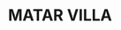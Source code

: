 ---
#preview
title: MATAR VILLA
image: /img/project-pic-9.png
short: "Drainage And Water Supply System and
Heating System(Boiler and Radiators)"
location: ""
dates: "2011"


details:
    items:
        - label: Main Contractor
          value: Natcon Engineering and Contracting

        - label: Mechanical Contractor
          value: MSTech For Engineering S.A.R.L  

        - label: Duration
          value: 2 Years 
        
        - label: Completion Date
          value: 2011
        

#full details
checklist:
    title: Scope Of Work
    items:
        - Drainage And Water Supply System
        - Heating System(Boiler and Radiators)


slider: 
    items:
        - image: /img/project-pic-9.png
          alt: "image"
        - image: /img/project-pic-9(1).png
          alt: "image"
---
